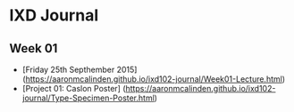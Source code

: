 IXD Journal
========================   

Week 01
-----------------
+ [Friday 25th Septhember 2015] (https://aaronmcalinden.github.io/ixd102-journal/Week01-Lecture.html)
+ [Project 01: Caslon Poster] (https://aaronmcalinden.github.io/ixd102-journal/Type-Specimen-Poster.html)